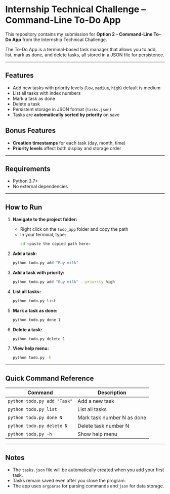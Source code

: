 # Internship Technical Challenge – Command-Line To-Do App

This repository contains my submission for **Option 2 – Command-Line To-Do App** from the Internship Technical Challenge.

The To-Do App is a terminal-based task manager that allows you to add, list, mark as done, and delete tasks, all stored in a JSON file for persistence.

---

## Features

- Add new tasks with priority levels (`low`, `medium`, `high`) default is medium
- List all tasks with index numbers
- Mark a task as done
- Delete a task
- Persistent storage in JSON format (`tasks.json`)
- Tasks are **automatically sorted by priority** on save

## Bonus Features

- **Creation timestamps** for each task (day, month, time)
- **Priority levels** affect both display and storage order

---

## Requirements

- Python 3.7+
- No external dependencies

---

## How to Run

1. **Navigate to the project folder:**

   - Right click on the `todo_app` folder and copy the path
   - In your terminal, type:
     ```bash
     cd <paste the copied path here>
     ```

2. **Add a task:**

   ```bash
   python todo.py add "Buy milk"
   ```

3. **Add a task with priority:**

   ```bash
   python todo.py add "Buy milk" --priority high
   ```

4. **List all tasks:**

   ```bash
   python todo.py list
   ```

5. **Mark a task as done:**

   ```bash
   python todo.py done 1
   ```

6. **Delete a task:**

   ```bash
   python todo.py delete 1
   ```

7. **View help menu:**
   ```bash
   python todo.py -h
   ```

---

## Quick Command Reference

| Command                     | Description                |
| --------------------------- | -------------------------- |
| `python todo.py add "Task"` | Add a new task             |
| `python todo.py list`       | List all tasks             |
| `python todo.py done N`     | Mark task number N as done |
| `python todo.py delete N`   | Delete task number N       |
| `python todo.py -h`         | Show help menu             |

---

## Notes

- The `tasks.json` file will be automatically created when you add your first task.
- Tasks remain saved even after you close the program.
- The app uses `argparse` for parsing commands and `json` for data storage.
